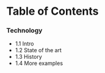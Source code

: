 Table of Contents
=================

### Technology

* 1.1 Intro
* 1.2 State of the art
* 1.3 History
* 1.4 More examples
